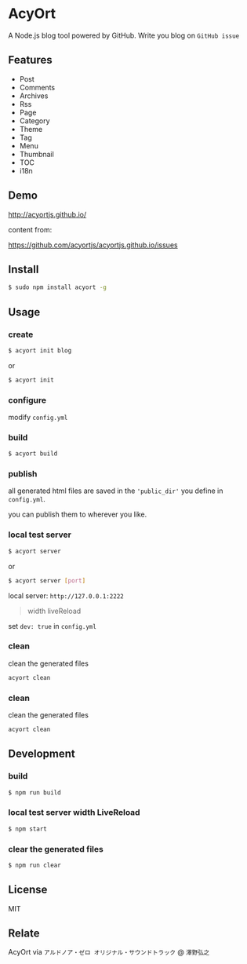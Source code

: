 # AcyOrt

A Node.js blog tool powered by GitHub. Write you blog on `GitHub issue`

## Features

- Post 
- Comments
- Archives
- Rss
- Page 
- Category
- Theme
- Tag 
- Menu
- Thumbnail
- TOC
- i18n

## Demo

http://acyortjs.github.io/

content from:
 
https://github.com/acyortjs/acyortjs.github.io/issues

## Install

```bash
$ sudo npm install acyort -g
```

## Usage

### create

```bash
$ acyort init blog
```

or 

```bash
$ acyort init
```

### configure

modify `config.yml`

### build

```bash
$ acyort build
```

### publish

all generated html files are saved in the `'public_dir'` you define in `config.yml`. 

you can publish them to wherever you like.

### local test server

```bash
$ acyort server
```

or

```bash
$ acyort server [port]
```

local server: `http://127.0.0.1:2222`

> width liveReload
          
set `dev: true` in `config.yml`

### clean

clean the generated files

```bash
acyort clean
```

 ### clean

 clean the generated files

 ```bash
 acyort clean
 ```

## Development

### build

```bash
$ npm run build
```

### local test server width LiveReload

```bash
$ npm start
```

### clear the generated files

```bash
$ npm run clear
```

## License

MIT

## Relate

AcyOrt via `アルドノア・ゼロ オリジナル・サウンドトラック` @ `澤野弘之`
